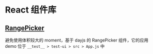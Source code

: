 # React 组件库

## [RangePicker](https://github.com/EmilyQiRabbit/ComponentsDesign/blob/master/%40react-mini-ui/src/components/RangePicker.tsx)

避免使用体积较大的 moment，基于 dayjs 的 RangePicker 组件，它的应用 demo 位于 `__test__ > test-ui > src > App.js` 中
